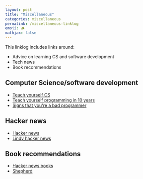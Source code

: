 ```yaml
---
layout: post
title: "Miscellaneous"
categories: miscellaneous
permalink: /miscellaneous-linklog
emoji: 🪵
mathjax: false
---
```


This linklog includes links around:
- Advice on learning CS and software development
- Tech news
- Book recommendations

## Computer Science/software development

- [Teach yourself CS](https://teachyourselfcs.com/)
- [Teach yourself programming in 10 years](http://norvig.com/21-days.html)
- [Signs that you're a bad programmer](http://www.yacoset.com/Home/signs-that-you-re-a-bad-programmer)

## Hacker news

- [Hacker news](https://news.ycombinator.com/)
- [Lindy hacker news](https://hn.lindylearn.io/)

## Book recommendations

- [Hacker news books](https://hackernewsbooks.com/)
- [Shepherd](https://shepherd.com/)
